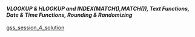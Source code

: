 ***VLOOKUP & HLOOKUP and INDEX(MATCH(),MATCH()),
Text Functions,
Date & Time Functions,
Rounding & Randomizing***
<br></br>
<a href="https://docs.google.com/spreadsheets/d/1mWOxL84fUY0-hUNnVL29298qleoL2svGqLCu7HpvkoI/edit?usp=sharing">gss_session_4_solution</a>


